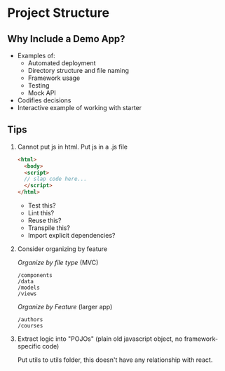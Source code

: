 # Project Structure

## Why Include a Demo App?

* Examples of:
  * Automated deployment
  * Directory structure and file naming
  * Framework usage
  * Testing
  * Mock API
* Codifies decisions
* Interactive example of working with starter

## Tips

1.  Cannot put js in html. Put js in a .js file

    ```html
    <html>
      <body>
      <script>
      // slap code here...
      </script>
    </html>
    ```

    * Test this?
    * Lint this?
    * Reuse this?
    * Transpile this?
    * Import explicit dependencies?

1.  Consider organizing by feature

    _Organize by file type_ (MVC)

    ```
    /components
    /data
    /models
    /views
    ```

    _Organize by Feature_ (larger app)

    ```
    /authors
    /courses
    ```

1.  Extract logic into "POJOs" (plain old javascript object, no framework-specific code)

    Put utils to utils folder, this doesn't have any relationship with react.
